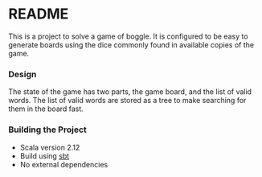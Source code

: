 # README #

This is a project to solve a game of boggle. It is configured to be easy to generate boards using the dice commonly found in available copies of the game.

### Design ###

The state of the game has two parts, the game board, and the list of valid words. The list of valid words are stored as a tree to make searching for them in the board fast.

### Building the Project ###

* Scala version 2.12
* Build using [sbt](http://www.scala-sbt.org/)
* No external dependencies
